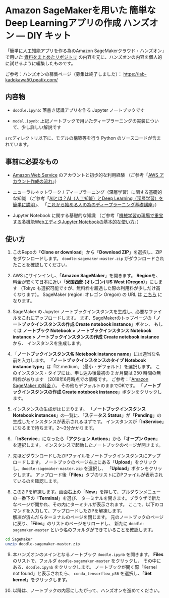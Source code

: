 # Amazon SageMakerを用いた 簡単なDeep Learningアプリの作成 ハンズオン — DIY キット

「簡単に人工知能アプリを作る為のAmazon SageMakerクラウド・ハンズオン」で用いた
[資料をまとめたリポジトリ](https://github.com/maru-labo/docs/tree/master/20180512_sagemaker_handson)
の内容を元に、ハンズオンの内容を個人的に試せるように編集したものです。

ご参考：ハンズオンの募集ページ（募集は終了しました）： https://lab-kadokawa50.peatix.com/  

## 内容物

- `doodle.ipynb`: 落書き認識アプリを作る Jupyter ノートブックです

- `model.ipynb`: 上記ノートブックで用いたディープラーニングの実装について、少し詳しい解説です

`src`ディレクトリ以下に、モデルの構築等を行う Python のソースコードが含まれています。

## 事前に必要なもの

- [Amazon Web Service](https://aws.amazon.com/) のアカウントと初歩的な利用経験
  （ご参考「[AWS アカウント作成の流れ](https://aws.amazon.com/jp/register-flow/)」）

- ニューラルネットワーク / ディープラーニング（深層学習）に関する基礎的な知識
  （ご参考「[AIとは？AI（人工知能）とDeep Learning（深層学習）を簡単に説明](https://www.optim.cloud/blog/ai/ai-deeplearning/)」、
  「[これから始める人の為のディープラーニング基礎講座](https://www.slideshare.net/NVIDIAJapan/ss-71043984)」）

- Jupyter Notebook に関する基礎的な知識
  （ご参考「[機械学習の現場で重宝する多機能WebエディタJupyter Notebookの基本的な使い方](https://goo.gl/PozicA)」）

## 使い方

1. このRepoの「**Clone or download**」から「**Download ZIP**」を選択し、ZIPをダウンロードします。
  `doodle-sagemaker-master.zip` がダウンロードされたことを確認してください。

1. AWS にサインインし、「**Amazon SageMaker**」を開きます。
  **Region**を、料金が安くて日本に近い「**米国西部 (オレゴン) US West (Oregon)**」にします
  （Tokyo も選択可能ですが、無料枠を超過した際の利用料が少しだけ高くなります）。
  SageMaker (region: オレゴン Oregon) の URL は
  [こちら](https://us-west-2.console.aws.amazon.com/sagemaker/home?region=us-west-2#/notebook-instances)
  になります。

1. SageMaker の Jupyter ノートブックインスタンスを生成し、必要なファイルをこれにアップロードします。
  まず、SageMakerのトップページの「**ノートブックインスタンスの作成 Create notebook instance**」ボタン、
  もしくは **ノートブック Notebook > ノートブックインスタンス Notebook instance > ノートブックインスタンスの作成 Create notebook instance** から、
  インスタンスを生成します。

1. 「**ノートブックインスタンス名 Notebook instance name**」には適当な名前を入力します。
  「**ノートブックインスタンスのタイプ Notebook instance type**」は「t2.medium」（最小・デフォルト）を選択します。
  このインスタンス・タイプには、申し込み後最初の 2 か月間は 250 時間の無料枠があります
  （2018年6月時点での情報です。
  ご参考：「[Amazon SageMaker の料金](https://aws.amazon.com/jp/sagemaker/pricing/)」）。
  その他もデフォルトのままでOKです。
  「**ノートブックインスタンスの作成 Create notebook instance**」ボタンをクリックします。

1. インスタンスの生成がはじまります。
  「**ノートブックインスタンス Notebook instances**」の一覧に、「**ステータス Status**」が「**Pending**」の
  生成したインスタンスが表示されるはずです。
  インスタンスが「**InService**」になるまで待ちます。2〜3分かかります。

1. 「**InService**」になったら「**アクション Actions**」から「**オープン Open**」を選択します。
  インスタンスで起動したノートブックのページが開きます。

1. 先ほどダウンロードしたZIPファイルをノートブックインスタンスにアップロードします。
  ノートブックのページ右上にある「**Upload**」をクリックし、`doodle-sagemaker-master.zip` を選択し、
  「**Upload**」ボタンをクリックします。
  アップロード後「**Files**」タブのリストにZIPファイルが表示されているのを確認します。

1. このZIPを解凍します。画面右上の「**New**」を押して、プルダウンメニューの一番下の「**Terminal**」を選び、
  ターミナルを開きます。ブラウザで新たなページが開かれ、その内にターミナルが表示されます。
  ここで、以下のコマンドを入力して、アップロードしたZIPを解凍します。<br/>
  解凍が済んだらターミナルのページを閉じます。
  元のノートブックのページに戻り、「**Files**」のリストのページをリロードし、
  新たに `doodle-sagemaker-master` という名のフォルダができていることを確認します。
  ```sh
  cd SageMaker
  unzip doodle-sagemaker-master.zip
  ```

9. 本ハンズオンのメインとなるノートブック `doodle.ipynb` を開きます。
  **Files** のリストで、フォルダ `doodle-sagemaker-master` をクリックし、
  その中にある、`doodle.ipynb` をクリックします。
  ノートブックが開く際「Kernel not found」と表示されたら、
  `conda_tensorflow_p36` を選択し、「**Set kernel**」をクリックします。

10. 以降は、ノートブックの内容にしたがって、ハンズオンを進めてください。
